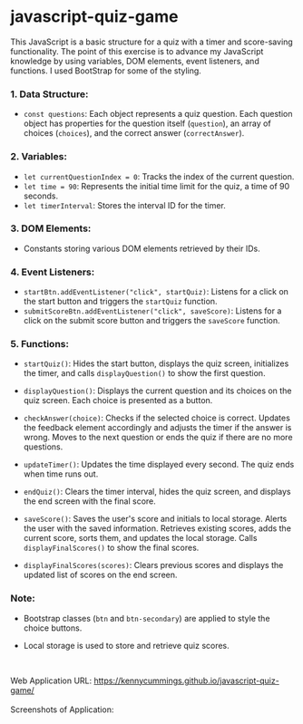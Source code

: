 # javascript-quiz-game

This JavaScript is a basic structure for a quiz with a timer and score-saving functionality. The point of this exercise is to advance my JavaScript knowledge by using variables, DOM elements, event listeners, and functions. I used BootStrap for some of the styling.

### 1. Data Structure:
   - `const questions`: Each object represents a quiz question. Each question object has properties for the question itself (`question`), an array of choices (`choices`), and the correct answer (`correctAnswer`).

### 2. Variables:
   - `let currentQuestionIndex = 0`: Tracks the index of the current question.
   - `let time = 90`: Represents the initial time limit for the quiz, a time of 90 seconds.
   - `let timerInterval`: Stores the interval ID for the timer.

### 3. DOM Elements:
   - Constants storing various DOM elements retrieved by their IDs.

### 4. Event Listeners:
   - `startBtn.addEventListener("click", startQuiz)`: Listens for a click on the start button and triggers the `startQuiz` function.
   - `submitScoreBtn.addEventListener("click", saveScore)`: Listens for a click on the submit score button and triggers the `saveScore` function.

### 5. Functions:

   - `startQuiz()`: Hides the start button, displays the quiz screen, initializes the timer, and calls `displayQuestion()` to show the first question.

   - `displayQuestion()`: Displays the current question and its choices on the quiz screen. Each choice is presented as a button.

   - `checkAnswer(choice)`: Checks if the selected choice is correct. Updates the feedback element accordingly and adjusts the timer if the answer is wrong. Moves to the next question or ends the quiz if there are no more questions.

   - `updateTimer()`: Updates the time displayed every second. The quiz ends when time runs out.

   - `endQuiz()`: Clears the timer interval, hides the quiz screen, and displays the end screen with the final score.

   - `saveScore()`: Saves the user's score and initials to local storage. Alerts the user with the saved information. Retrieves existing scores, adds the current score, sorts them, and updates the local storage. Calls `displayFinalScores()` to show the final scores.

   - `displayFinalScores(scores)`: Clears previous scores and displays the updated list of scores on the end screen.

### Note:
- Bootstrap classes (`btn` and `btn-secondary`) are applied to style the choice buttons.

- Local storage is used to store and retrieve quiz scores.

<br>

Web Application URL: https://kennycummings.github.io/javascript-quiz-game/
<br>
<br>
Screenshots of Application:
